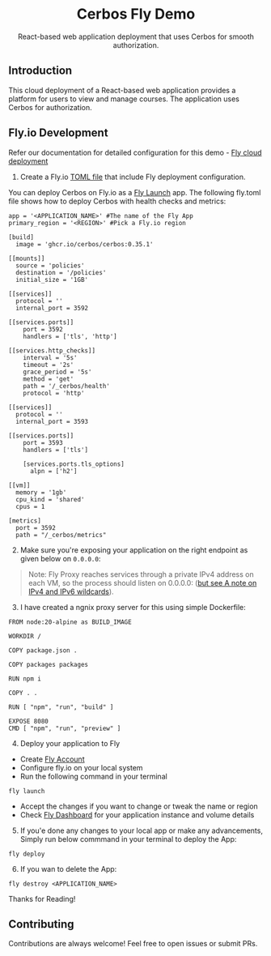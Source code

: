 <h1 align="center">Cerbos Fly Demo </h1>

<p align="center">
  React-based web application deployment that uses Cerbos for smooth authorization.
</p>

## Introduction

This cloud deployment of a React-based web application provides a platform for users to view and manage courses. The application uses Cerbos for authorization.

## Fly.io Development

Refer our documentation for detailed configuration for this demo - [Fly cloud deployment](https://docs.cerbos.dev/cerbos/latest/deployment/cloud-platforms)

1. Create a Fly.io [TOML file](fly.toml) that include Fly deployment configuration.

You can deploy Cerbos on Fly.io as a [Fly Launch](https://fly.io/docs/apps/) app. The following fly.toml file shows how to deploy Cerbos with health checks and metrics:
```
app = '<APPLICATION_NAME>' #The name of the Fly App
primary_region = '<REGION>' #Pick a Fly.io region

[build]
  image = 'ghcr.io/cerbos/cerbos:0.35.1'

[[mounts]]
  source = 'policies'
  destination = '/policies'
  initial_size = '1GB'

[[services]]
  protocol = ''
  internal_port = 3592

[[services.ports]]
    port = 3592
    handlers = ['tls', 'http']

[[services.http_checks]]
    interval = '5s'
    timeout = '2s'
    grace_period = '5s'
    method = 'get'
    path = '/_cerbos/health'
    protocol = 'http'

[[services]]
  protocol = ''
  internal_port = 3593

[[services.ports]]
    port = 3593
    handlers = ['tls']

    [services.ports.tls_options]
      alpn = ['h2']

[[vm]]
  memory = '1gb'
  cpu_kind = 'shared'
  cpus = 1

[metrics]
  port = 3592
  path = "/_cerbos/metrics"
```
2. Make sure you're exposing your application on the right endpoint as given below on `0.0.0.0`:

> Note: Fly Proxy reaches services through a private IPv4 address on each VM, so the process should listen on 0.0.0.0:<port> ([but see A note on IPv4 and IPv6 wildcards](https://fly.io/docs/networking/app-services/#a-note-on-ipv4-and-ipv6-wildcards)).

3. I have created a ngnix proxy server for this using simple Dockerfile:
```
FROM node:20-alpine as BUILD_IMAGE

WORKDIR /

COPY package.json .

COPY packages packages

RUN npm i 

COPY . .

RUN [ "npm", "run", "build" ]

EXPOSE 8080
CMD [ "npm", "run", "preview" ]
```

4. Deploy your application to Fly
- Create [Fly Account](https://fly.io/)
- Configure fly.io on your local system
- Run the following command in your terminal
```
fly launch
```
- Accept the changes if you want to change or tweak the name or region
- Check [Fly Dashboard](https://fly.io/dashbaord) for your application instance and volume details

5. If you'e done any changes to your local app or make any advancements, Simply run below commmand in your terminal to deploy the App:
```
fly deploy
```
6. If you wan to delete the App:
```
fly destroy <APPLICATION_NAME>
```

Thanks for Reading!

## Contributing

Contributions are always welcome! Feel free to open issues or submit PRs.
